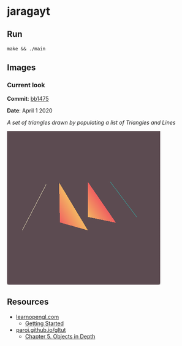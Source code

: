 # jaragayt

## Run
```
make && ./main
```

## Images
### Current look

**Commit**: [bb1475](https://github.com/SourenP/jaragayt/commit/bb14757251d5b22b3292e4ddd3e2efbfd59c6ab1)

**Date**: April 1 2020

*A set of triangles drawn by populating a list of Triangles and Lines*

![current_bb1475.png](images/current_bb1475.png)

## Resources

- [learnopengl.com](https://learnopengl.com/)
  - [Getting Started](https://learnopengl.com/Getting-started/Review)
- [paroj.github.io/gltut](https://paroj.github.io/gltut)
  - [Chapter 5. Objects in Depth](https://paroj.github.io/gltut/Positioning/Tutorial%2005.html)
